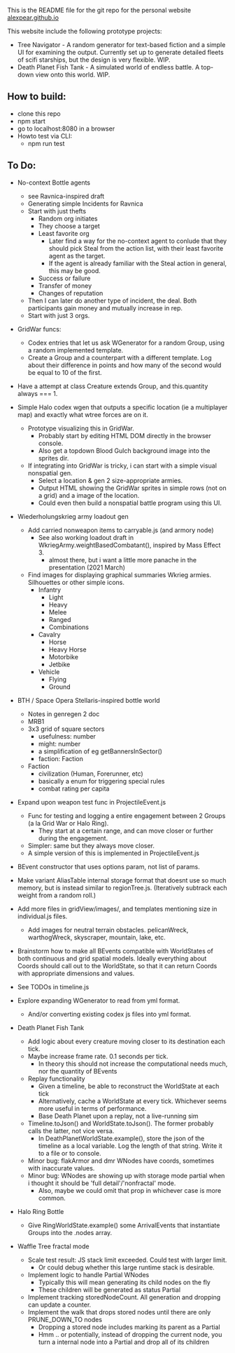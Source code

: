 This is the README file for the git repo for the personal website [alexpear.github.io](https://alexpear.github.io)

This website include the following prototype projects:
- Tree Navigator - A random generator for text-based fiction and a simple UI for examining the output. Currently set up to generate detailed fleets of scifi starships, but the design is very flexible. WIP.
- Death Planet Fish Tank - A simulated world of endless battle. A top-down view onto this world. WIP.

## How to build:
- clone this repo
- npm start
- go to localhost:8080 in a browser
- Howto test via CLI:
  - npm run test

## To Do:
- No-context Bottle agents
  - see Ravnica-inspired draft
  - Generating simple Incidents for Ravnica 
  - Start with just thefts
    - Random org initiates
    - They choose a target
    - Least favorite org 
      - Later find a way for the no-context agent to conlude that they should pick Steal from the action list, with their least favorite agent as the target.
      - If the agent is already familiar with the Steal action in general, this may be good.
    - Success or failure
    - Transfer of money
    - Changes of reputation
  - Then I can later do another type of incident, the deal. Both participants gain money and mutually increase in rep. 
  - Start with just 3 orgs. 

- GridWar funcs:
  - Codex entries that let us ask WGenerator for a random Group, using a random implemented template.
  - Create a Group and a counterpart with a different template. Log about their difference in points and how many of the second would be equal to 10 of the first.

- Have a attempt at class Creature extends Group, and this.quantity always === 1.

- Simple Halo codex wgen that outputs a specific location (ie a multiplayer map) and exactly what wtree forces are on it.
  - Prototype visualizing this in GridWar.
    - Probably start by editing HTML DOM directly in the browser console.
    - Also get a topdown Blood Gulch background image into the sprites dir.
  - If integrating into GridWar is tricky, i can start with a simple visual nonspatial gen.
    - Select a location & gen 2 size-appropriate armies.
    - Output HTML showing the GridWar sprites in simple rows (not on a grid) and a image of the location.
    - Could even then build a nonspatial battle program using this UI.

- Wiederholungskrieg army loadout gen
  - Add carried nonweapon items to carryable.js (and armory node)
    - See also working loadout draft in WkriegArmy.weightBasedCombatant(), inspired by Mass Effect 3.
      - almost there, but i want a little more panache in the presentation (2021 March)
  - Find images for displaying graphical summaries Wkrieg armies. Silhouettes or other simple icons.
    - Infantry
      - Light
      - Heavy
      - Melee
      - Ranged
      - Combinations
    - Cavalry
      - Horse
      - Heavy Horse
      - Motorbike
      - Jetbike
    - Vehicle
      - Flying
      - Ground

- BTH / Space Opera Stellaris-inspired bottle world
  - Notes in genregen 2 doc
  - MRB1
  - 3x3 grid of square sectors
    - usefulness: number
    - might: number
    - a simplification of eg getBannersInSector()
    - faction: Faction
  - Faction
    - civilization (Human, Forerunner, etc)
    - basically a enum for triggering special rules
    - combat rating per capita

- Expand upon weapon test func in ProjectileEvent.js
  - Func for testing and logging a entire engagement between 2 Groups (a la Grid War or Halo Ring).
    - They start at a certain range, and can move closer or further during the engagement.
  - Simpler: same but they always move closer.
  - A simple version of this is implemented in ProjectileEvent.js

- BEvent constructor that uses options param, not list of params.

- Make variant AliasTable internal storage format that doesnt use so much memory, but is instead similar to regionTree.js. (Iteratively subtrack each weight from a random roll.)

- Add more files in gridView/images/, and templates mentioning size in individual.js files. 
  - Add images for neutral terrain obstacles. pelicanWreck, warthogWreck, skyscraper, mountain, lake, etc.

- Brainstorm how to make all BEvents compatible with WorldStates of both continuous and grid spatial models. Ideally everything about Coords should call out to the WorldState, so that it can return Coords with appropriate dimensions and values.

- See TODOs in timeline.js

- Explore expanding WGenerator to read from yml format.
  - And/or converting existing codex js files into yml format.

- Death Planet Fish Tank
  - Add logic about every creature moving closer to its destination each tick.
  - Maybe increase frame rate. 0.1 seconds per tick.
    - In theory this should not increase the computational needs much, nor the quantity of BEvents
  - Replay functionality
    - Given a timeline, be able to reconstruct the WorldState at each tick
    - Alternatively, cache a WorldState at every tick. Whichever seems more useful in terms of performance.
    - Base Death Planet upon a replay, not a live-running sim
  - Timeline.toJson() and WorldState.toJson(). The former probably calls the latter, not vice versa.
    - In DeathPlanetWorldState.example(), store the json of the timeline as a local variable. Log the length of that string. Write it to a file or to console.
  - Minor bug: flakArmor and dmr WNodes have coords, sometimes with inaccurate values.
  - Minor bug: WNodes are showing up with storage mode partial when i thought it should be 'full detail'/'nonfractal' mode.
    - Also, maybe we could omit that prop in whichever case is more common.

- Halo Ring Bottle
  - Give RingWorldState.example() some ArrivalEvents that instantiate Groups into the .nodes array.

- Waffle Tree fractal mode
  - Scale test result: JS stack limit exceeded. Could test with larger limit.
    - Or could debug whether this large runtime stack is desirable.
  - Implement logic to handle Partial WNodes
    - Typically this will mean generating its child nodes on the fly
    - These children will be generated as status Partial
  - Implement tracking storedNodeCount. All generation and dropping can update a counter.
  - Implement the walk that drops stored nodes until there are only PRUNE_DOWN_TO nodes
    - Dropping a stored node includes marking its parent as a Partial
    - Hmm .. or potentially, instead of dropping the current node, you turn a internal node into a Partial and drop all of its children

